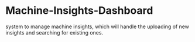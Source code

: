 # Machine-Insights-Dashboard
system to manage machine insights, which will handle the uploading of new insights and searching for existing ones.
